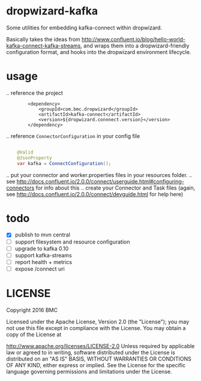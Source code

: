 # dropwizard-kafka

Some utilities for embedding kafka-connect within dropwizard. 

Basically takes the ideas from http://www.confluent.io/blog/hello-world-kafka-connect-kafka-streams,
and wraps them into a dropwizard-friendly configuration format, and hooks into the dropwizard environment lifecycle.

# usage


.. reference the project

```
        <dependency>
            <groupId>com.bmc.dropwizard</groupId>
            <artifactId>kafka-connect</artifactId>
            <version>${dropwizard.connnect.version}</version>
        </dependency>

```

.. reference `ConnectorConfiguration` in your config file

```java

    @Valid
    @JsonProperty
    var kafka = ConnectConfiguration();

```

.. put your connector and worker.properties files in your resources folder.
.. see http://docs.confluent.io/2.0.0/connect/userguide.html#configuring-connectors for info about this
.. create your Connector and Task files (again, see http://docs.confluent.io/2.0.0/connect/devguide.html for help here)



# todo

  * [x] publish to mvn central
  * [ ] support filesystem and resource configuration
  * [ ] upgrade to kafka 0.10
  * [ ] support kafka-streams
  * [ ] report health + metrics 
  * [ ] expose /connect uri

# LICENSE

Copyright 2016 BMC

Licensed under the Apache License, Version 2.0 (the "License"); you may not use this file except in compliance with the License. You may obtain a copy of the License at

http://www.apache.org/licenses/LICENSE-2.0
Unless required by applicable law or agreed to in writing, software distributed under the License is distributed on an "AS IS" BASIS, WITHOUT WARRANTIES OR CONDITIONS OF ANY KIND, either express or implied. See the License for the specific language governing permissions and limitations under the License.
